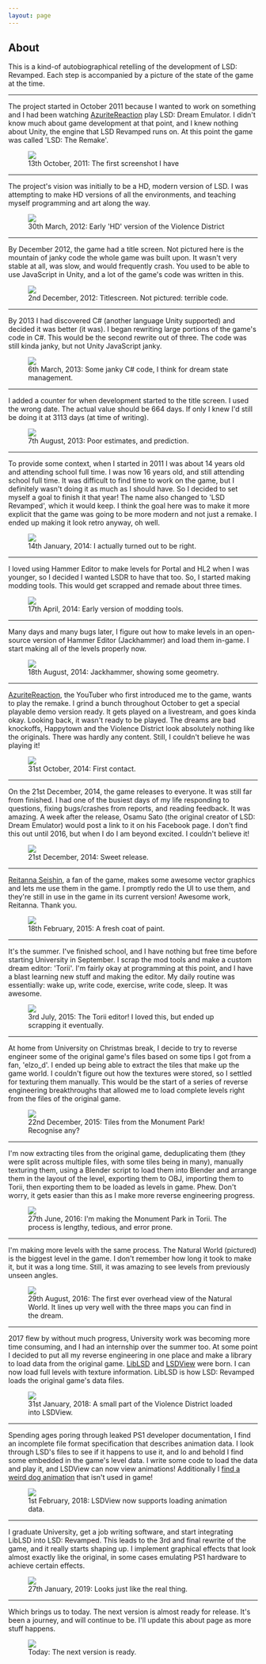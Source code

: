 ```yaml
---
layout: page
---
```


## About

<div class="container">
    <div class="row align-items-center">
        <p class="col-sm align-middle">
            This is a kind-of autobiographical retelling of the development of LSD: Revamped. Each step is accompanied
            by a picture of the state of the game at the time.
        </p>
    </div>
    <hr class="w-25 mb-4">
    <div class="row align-items-center">
        <p class="col-sm align-middle">
            The project started in October 2011 because I wanted to work on something and
            I had been watching <a href="https://www.youtube.com/user/azuritereaction" target="_blank">AzuriteReaction</a>
            play LSD: Dream Emulator. I didn't know
            much about game development at that point, and I knew nothing about Unity, the
            engine that LSD Revamped runs on. At this point the game was called 'LSD: The Remake'.
        </p>
        <figure class="col-sm">
            <a href="./img/old/2011-10-13.jpg" target="_blank">
                <img class="w-100" src="./img/old/2011-10-13.jpg"/>
            </a>
            <figcaption>13th October, 2011: The first screenshot I have</figcaption>
        </figure>
    </div>
    <hr class="w-25 mb-4">
    <div class="row align-items-center">
        <p class="col-sm align-middle order-first order-sm-last">
            The project's vision was initially to be a HD, modern version of LSD. I was attempting to make
            HD versions of all the environments, and teaching myself programming and art along the way.
        </p>
        <figure class="col-sm order-last order-sm-first">
            <a href="./img/old/2012-03-30.png" target="_blank">
                <img class="w-100" src="./img/old/2012-03-30.png"/>
            </a>
            <figcaption>30th March, 2012: Early 'HD' version of the Violence District</figcaption>
        </figure>
    </div>
    <hr class="w-25 mb-4">
    <div class="row align-items-center">
        <p class="col-sm align-middle">
            By December 2012, the game had a title screen. Not pictured here is the mountain of janky code
            the whole game was built upon. It wasn't very stable at all, was slow, and would frequently crash.
            You used to be able to use JavaScript in Unity, and a lot of the game's code was written in this.
        </p>
        <figure class="col-sm">
            <a href="./img/old/2012-12-02.jpg" target="_blank">
                <img class="w-100" src="./img/old/2012-12-02.jpg"/>
            </a>
            <figcaption>2nd December, 2012: Titlescreen. Not pictured: terrible code.</figcaption>
        </figure>
    </div>
    <hr class="w-25 mb-4">
    <div class="row align-items-center">
        <p class="col-sm align-middle order-first order-sm-last">
            By 2013 I had discovered C# (another language Unity supported) and decided it was better (it was).
            I began rewriting large portions of the game's code in C#. This would be the second rewrite out of three.
            The code was still kinda janky, but not Unity JavaScript janky.
        </p>
        <figure class="col-sm order-last order-sm-first">
            <a href="./img/old/2013-03-06.png" target="_blank">
                <img class="w-100" src="./img/old/2013-03-06.png"/>
            </a>
            <figcaption>6th March, 2013: Some janky C# code, I think for dream state management.</figcaption>
        </figure>
    </div>
    <hr class="w-25 mb-4">
    <div class="row align-items-center">
        <p class="col-sm align-middle">
            I added a counter for when development started to the title screen. I used the wrong date.
            The actual value should be 664 days. If only I knew I'd still be doing it at 3113 days (at time
            of writing).
        </p>
        <figure class="col-sm">
            <a href="./img/old/2013-08-07.png" target="_blank">
                <img class="w-100" src="./img/old/2013-08-07.png"/>
            </a>
            <figcaption>7th August, 2013: Poor estimates, and prediction.</figcaption>
        </figure>
    </div>
    <hr class="w-25 mb-4">
    <div class="row align-items-center">
        <p class="col-sm align-middle order-first order-sm-last">
            To provide some context, when I started in 2011 I was about 14 years old and attending
            school full time. I was now 16 years old, and still attending school full time. It was
            difficult to find time to work on the game, but I definitely wasn't doing it as much as
            I should have. So I decided to set myself a goal to finish it that year! The name also
            changed to 'LSD Revamped', which it would keep. I think the goal here was to make it
            more explicit that the game was going to be more modern and not just a remake. I ended
            up making it look retro anyway, oh well.
        </p>
        <figure class="col-sm order-last order-sm-first">
            <a href="./img/old/2014-01-12.png" target="_blank">
                <img class="w-100" src="./img/old/2014-01-12.png"/>
            </a>
            <figcaption>14th January, 2014: I actually turned out to be right.</figcaption>
        </figure>
    </div>
    <hr class="w-25 mb-4">
    <div class="row align-items-center">
        <p class="col-sm align-middle">
            I loved using Hammer Editor to make levels for Portal and HL2 when I was younger, so
            I decided I wanted LSDR to have that too. So, I started making modding tools. This would
            get scrapped and remade about three times.
        </p>
        <figure class="col-sm">
            <a href="./img/old/2014-04-17.png" target="_blank">
                <img class="w-100" src="./img/old/2014-04-17.png"/>
            </a>
            <figcaption>17th April, 2014: Early version of modding tools.</figcaption>
        </figure>
    </div>
    <hr class="w-25 mb-4">
    <div class="row align-items-center">
        <p class="col-sm align-middle order-first order-sm-last">
            Many days and many bugs later, I figure out how to make levels in an open-source
            version of Hammer Editor (Jackhammer) and load them in-game. I start making all
            of the levels properly now.
        </p>
        <figure class="col-sm order-last order-sm-first">
            <a href="./img/old/2014-08-18.png" target="_blank">
                <img class="w-100" src="./img/old/2014-08-18.png"/>
            </a>
            <figcaption>18th August, 2014: Jackhammer, showing some geometry.</figcaption>
        </figure>
    </div>
    <hr class="w-25 mb-4">
    <div class="row align-items-center">
        <p class="col-sm align-middle">
            <a href="https://www.youtube.com/user/azuritereaction" target="_blank">AzuriteReaction</a>, the YouTuber who
            first introduced me to the game, wants to play the remake. I grind a bunch throughout October to get
            a special playable demo version ready. It gets played on a livestream, and goes kinda okay. Looking back,
            it wasn't ready to be played. The dreams are bad knockoffs, Happytown and the Violence District look
            absolutely nothing like the originals. There was hardly any content. Still, I couldn't believe he was
            playing it!
        </p>
        <figure class="col-sm">
            <a href="./img/old/2014-10-31.png" target="_blank">
                <img class="w-100" src="./img/old/2014-10-31.png"/>
            </a>
            <figcaption>31st October, 2014: First contact.</figcaption>
        </figure>
    </div>
    <hr class="w-25 mb-4">
    <div class="row align-items-center">
        <p class="col-sm align-middle order-first order-sm-last">
            On the 21st December, 2014, the game releases to everyone. It was still far from finished. I had one
            of the busiest days of my life responding to questions, fixing bugs/crashes from reports, and reading
            feedback. It was amazing. A week after the release, Osamu Sato (the original creator of LSD: Dream
            Emulator) would post a link to it on his Facebook page. I don't find this out until 2016, but when I do
            I am beyond excited. I couldn't believe it!
        </p>
        <figure class="col-sm order-last order-sm-first">
            <a href="./img/old/2014-12-21.png" target="_blank">
                <img class="w-100" src="./img/old/2014-12-21.png"/>
            </a>
            <figcaption>21st December, 2014: Sweet release.</figcaption>
        </figure>
    </div>
    <hr class="w-25 mb-4">
    <div class="row align-items-center">
        <p class="col-sm align-middle">
            <a href="https://www.youtube.com/user/ExperimentReiProject" target="_blank">Reitanna Seishin</a>, a fan of
            the game, makes some awesome vector graphics and lets me use them in the game. I promptly redo the UI
            to use them, and they're still in use in the game in its current version! Awesome work, Reitanna.
            Thank you.
        </p>
        <figure class="col-sm">
            <a href="./img/old/2015-02-18.png" target="_blank">
                <img class="w-100" src="./img/old/2015-02-18.png"/>
            </a>
            <figcaption>18th February, 2015: A fresh coat of paint.</figcaption>
        </figure>
    </div>
    <hr class="w-25 mb-4">
    <div class="row align-items-center">
        <p class="col-sm align-middle order-first order-sm-last">
            It's the summer. I've finished school, and I have nothing but free time before starting
            University in September. I scrap the mod tools and make a custom dream editor: 'Torii'.
            I'm fairly okay at programming at this point, and I have a blast learning new stuff and
            making the editor. My daily routine was essentially: wake up, write code, exercise, 
            write code, sleep. It was awesome.
        </p>
        <figure class="col-sm order-last order-sm-first">
            <a href="./img/old/2015-07-03.png" target="_blank">
                <img class="w-100" src="./img/old/2015-07-03.png"/>
            </a>
            <figcaption>3rd July, 2015: The Torii editor! I loved this, but ended up scrapping it eventually.</figcaption>
        </figure>
    </div>
    <hr class="w-25 mb-4">
    <div class="row align-items-center">
        <p class="col-sm align-middle">
            At home from University on Christmas break, I decide to try to reverse engineer some
            of the original game's files based on some tips I got from a fan, 'elzo_d'.
            I ended up being able to extract the tiles that make up the game world. I couldn't
            figure out how the textures were stored, so I settled for texturing them manually.
            This would be the start of a series of reverse engineering breakthroughs that allowed
            me to load complete levels right from the files of the original game.
        </p>
        <figure class="col-sm">
            <a href="./img/old/2015-12-22.png" target="_blank">
                <img class="w-100" src="./img/old/2015-12-22.png"/>
            </a>
            <figcaption>22nd December, 2015: Tiles from the Monument Park! Recognise any?</figcaption>
        </figure>
    </div>
    <hr class="w-25 mb-4">
    <div class="row align-items-center">
        <p class="col-sm align-middle order-first order-sm-last">
            I'm now extracting tiles from the original game, deduplicating them (they were split across
            multiple files, with some tiles being in many), manually texturing them, using a Blender
            script to load them into Blender and arrange them in the layout of the level, exporting them
            to OBJ, importing them to Torii, then exporting them to be loaded as levels in game. Phew.
            Don't worry, it gets easier than this as I make more reverse engineering progress.
        </p>
        <figure class="col-sm order-last order-sm-first">
            <a href="./img/old/2016-06-27.png" target="_blank">
                <img class="w-100" src="./img/old/2016-06-27.png"/>
            </a>
            <figcaption>27th June, 2016: I'm making the Monument Park in Torii. The process is lengthy, tedious, and error prone.</figcaption>
        </figure>
    </div>
    <hr class="w-25 mb-4">
    <div class="row align-items-center">
        <p class="col-sm align-middle">
            I'm making more levels with the same process. The Natural World (pictured) is the biggest level
            in the game. I don't remember how long it took to make it, but it was a long time. Still, it was
            amazing to see levels from previously unseen angles.
        </p>
        <figure class="col-sm">
            <a href="./img/old/2016-09-29.png" target="_blank">
                <img class="w-100" src="./img/old/2016-09-29.png"/>
            </a>
            <figcaption>29th August, 2016: The first ever overhead view of the Natural World. It lines up very well 
            with the three maps you can find in the dream.</figcaption>
        </figure>
    </div>
    <hr class="w-25 mb-4">
    <div class="row align-items-center">
        <p class="col-sm align-middle order-first order-sm-last">
            2017 flew by without much progress, University work was becoming more time consuming, and
            I had an internship over the summer too. At some point I decided to put all my reverse
            engineering in one place and make a library to load data from the original game.
            <a href="https://github.com/Figglewatts/libLSD" target="_blank">LibLSD</a> and
            <a href="https://github.com/Figglewatts/LSDView" target="_blank">LSDView</a>
            were born. I can now load full levels with texture information. LibLSD is how
            LSD: Revamped loads the original game's data files.
        </p>
        <figure class="col-sm order-last order-sm-first">
            <a href="./img/old/2018-01-31.png" target="_blank">
                <img class="w-100" src="./img/old/2018-01-31.png"/>
            </a>
            <figcaption>31st January, 2018: A small part of the Violence District loaded into LSDView.</figcaption>
        </figure>
    </div>
    <hr class="w-25 mb-4">
    <div class="row align-items-center">
        <p class="col-sm align-middle">
            Spending ages poring through leaked PS1 developer documentation, I find an incomplete file
            format specification that describes animation data. I look through LSD's files to see if
            it happens to use it, and lo and behold I find some embedded in the game's level data.
            I write some code to load the data and play it, and LSDView can now view animations!
            Additionally I <a href="https://blog.figglewatts.co.uk/post/170435343102/found-this-dog-in-lsds-data-files-never-seen-it" target="_blank">
            find a weird dog animation</a> that isn't used in game!
        </p>
        <figure class="col-sm">
            <a href="./img/old/2018-02-01.webp" target="_blank">
                <img class="w-100" src="./img/old/2018-02-01.webp"/>
            </a>
            <figcaption>1st February, 2018: LSDView now supports loading animation data.</figcaption>
        </figure>
    </div>
    <hr class="w-25 mb-4">
    <div class="row align-items-center">
        <p class="col-sm align-middle order-first order-sm-last">
            I graduate University, get a job writing software, and start integrating LibLSD into LSD: Revamped.
            This leads to the 3rd and final rewrite of the game, and it really starts shaping up.
            I implement graphical effects that look almost exactly like the original, in some cases
            emulating PS1 hardware to achieve certain effects.
        </p>
        <figure class="col-sm order-last order-sm-first">
            <a href="./img/old/2019-01-27.gif" target="_blank">
                <img class="w-100" src="./img/old/2019-01-27.gif"/>
            </a>
            <figcaption>27th January, 2019: Looks just like the real thing.</figcaption>
        </figure>
    </div>
    <hr class="w-25 mb-4">
    <div class="row align-items-center">
        <p class="col-sm align-middle">
            Which brings us to today. The next version is almost ready for release. It's been a journey,
            and will continue to be. I'll update this about page as more stuff happens.
        </p>
        <figure class="col-sm">
            <a href="./img/old/2019-07-14.webp" target="_blank">
                <img class="w-100" src="./img/old/2019-07-14.webp"/>
            </a>
            <figcaption>Today: The next version is ready.</figcaption>
        </figure>
    </div>
</div>